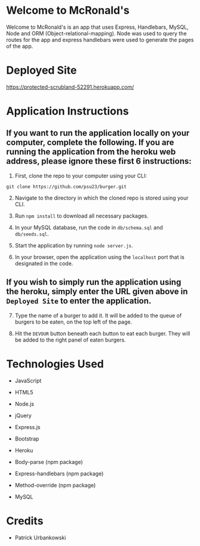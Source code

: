# Welcome to McRonald's 

Welcome to McRonald's is an app that uses Express, Handlebars, MySQL, Node and ORM (Object-relational-mapping). Node was used to query the routes for the app and express handlebars were used to generate the pages of the app.

# Deployed Site

https://protected-scrubland-52291.herokuapp.com/

# Application Instructions

## If you want to run the application locally on your computer, complete the following. If you are running the application from the heroku web address, please ignore these first 6 instructions:

1. First, clone the repo to your computer using your CLI:

```
git clone https://github.com/psu23/burger.git
```

2. Navigate to the directory in which the cloned repo is stored using your CLI.

3. Run `npm install` to download all necessary packages.

4. In your MySQL database, run the code in `db/schema.sql` and `db/seeds.sql`.

5. Start the application by running `node server.js`.

6. In your browser, open the application using the `localhost` port that is designated in the code.

## If you wish to simply run the application using the heroku, simply enter the URL given above in `Deployed Site` to enter the application.

7. Type the name of a burger to add it. It will be added to the queue of burgers to be eaten, on the top left of the page.

8. Hit the `DEVOUR` button beneath each button to eat each burger. They will be added to the right panel of eaten burgers.

# Technologies Used

* JavaScript

* HTML5

* Node.js

* jQuery

* Express.js

* Bootstrap

* Heroku

* Body-parse (npm package)

* Express-handlebars (npm package)

* Method-override (npm package)

* MySQL

# Credits

* Patrick Urbankowski